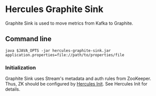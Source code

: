 # Hercules Graphite Sink
Graphite Sink is used to move metrics from Kafka to Graphite.

## Command line
`java $JAVA_OPTS -jar hercules-graphite-sink.jar application.properties=file://path/to/properties/file`

### Initialization
Graphite Sink uses Stream's metadata and auth rules from ZooKeeper. Thus, ZK should be configured by [Hercules Init](../hercules-init/README.md). See Hercules Init for details.
